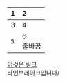|1<br>|2<br>|  
|:---|:---|
|3<br>|4<br>|  
|```5```<br>|6<br>줄바꿈<br>|  
  
[이것은 링크](https://nogi.co.kr/)  
라인브레이크입니다/  
